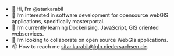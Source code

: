 - 👋 Hi, I’m @starkarabil
- 👀 I’m interested in software development for opensource webGIS applications, specifically masterportal.
- 🌱 I’m currently learning Dockerising, JavaScript, GIS oriented webservices.
- 💞️ I’m looking to collaborate on open source WebGIs applications.
- 📫 How to reach me sitar.karabil@lgln.niedersachsen.de.

<!---
starkarabil/starkarabil is a ✨ special ✨ repository because its `README.md` (this file) appears on your GitHub profile.
You can click the Preview link to take a look at your changes.
--->
